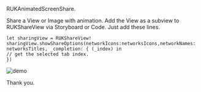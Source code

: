 RUKAnimatedScreenShare.

Share a View or Image with animation.
Add the View as a subview to RUKShareView via Storyboard or Code.
Just add these lines.

```
let sharingView = RUKShareView!           
sharingView.showShareOptions(networkIcons:networksIcons,networkNames: networksTitles, _completion: { (_index) in
// get the selected tab index.
})

```

![demo](https://cloud.githubusercontent.com/assets/13538306/22010553/f210b7f8-dcaf-11e6-8200-550f6b7029c9.gif)

Thank you.

